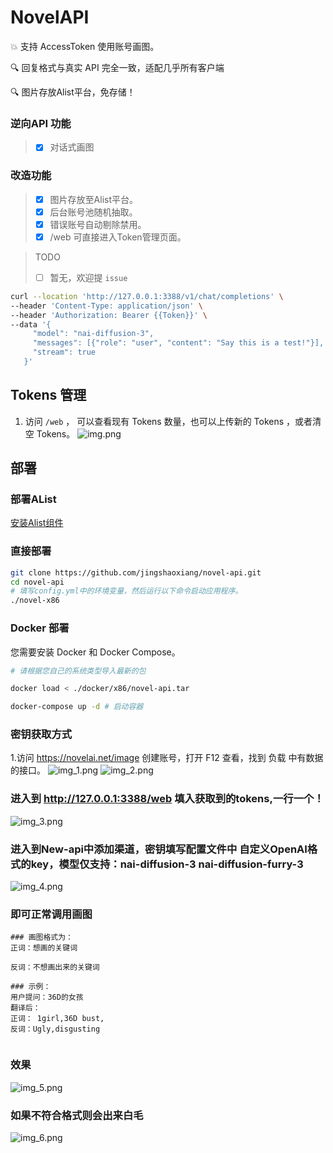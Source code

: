 # NovelAPI

💥 支持 AccessToken 使用账号画图。

🔍 回复格式与真实 API 完全一致，适配几乎所有客户端

🔍 图片存放Alist平台，免存储！

### 逆向API 功能
> - [x] 对话式画图

### 改造功能
> - [x] 图片存放至Alist平台。
> - [x] 后台账号池随机抽取。
> - [x] 错误账号自动剔除禁用。
> - [x] /web 可直接进入Token管理页面。

> TODO
> - [ ] 暂无，欢迎提 `issue`

```bash
curl --location 'http://127.0.0.1:3388/v1/chat/completions' \
--header 'Content-Type: application/json' \
--header 'Authorization: Bearer {{Token}}' \
--data '{
     "model": "nai-diffusion-3",
     "messages": [{"role": "user", "content": "Say this is a test!"}],
     "stream": true
   }'
```

## Tokens 管理

1. 访问 `/web` ， 可以查看现有 Tokens 数量，也可以上传新的 Tokens ，或者清空 Tokens。
![img.png](images/img.png)

## 部署

### 部署AList
[安装Alist组件](https://www.master-jsx.top/archives/alistpan)

### 直接部署

```bash
git clone https://github.com/jingshaoxiang/novel-api.git
cd novel-api
# 填写config.yml中的环境变量，然后运行以下命令启动应用程序。
./novel-x86
```

### Docker 部署

您需要安装 Docker 和 Docker Compose。

```bash
# 请根据您自己的系统类型导入最新的包

docker load < ./docker/x86/novel-api.tar

docker-compose up -d # 启动容器
```

### 密钥获取方式
1.访问 https://novelai.net/image 创建账号，打开 F12 查看，找到 负载 中有数据的接口。
![img_1.png](images/img_1.png)
![img_2.png](images/img_2.png)


### 进入到 http://127.0.0.1:3388/web 填入获取到的tokens,一行一个！
![img_3.png](images/img_3.png)

### 进入到New-api中添加渠道，密钥填写配置文件中 自定义OpenAI格式的key，模型仅支持：nai-diffusion-3 nai-diffusion-furry-3
![img_4.png](images/img_4.png)

### 即可正常调用画图
```azure
### 画图格式为：
正词：想画的关键词 
    
反词：不想画出来的关键词
    
### 示例：
用户提问：36D的女孩
翻译后：
正词： 1girl,36D bust,
反词：Ugly,disgusting
    
```

### 效果
![img_5.png](images/img_5.png)

### 如果不符合格式则会出来白毛
![img_6.png](images/img_6.png)